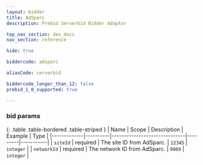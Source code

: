 ```yaml
---
layout: bidder
title: AdSparc
description: Prebid Serverbid Bidder Adaptor

top_nav_section: dev_docs
nav_section: reference

hide: true

biddercode: adsparc

aliasCode: serverbid

biddercode_longer_than_12: false
prebid_1_0_supported: true

---
```



### bid params

{: .table .table-bordered .table-striped }
| Name        | Scope    | Description                  | Example | Type      |
|-------------|----------|------------------------------|---------|-----------|
| `siteId`    | required | The site ID from AdSparc.    | `12345` | `integer` |
| `networkId` | required | The network ID from AdSparc. | `9969`  | `integer` |
